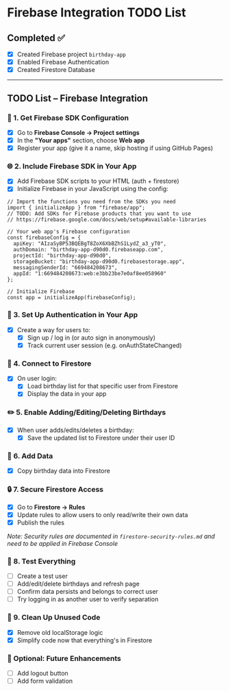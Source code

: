 # Firebase Integration TODO List

## Completed ✅

- [x] Created Firebase project `birthday-app`
- [x] Enabled Firebase Authentication
- [x] Created Firestore Database

---

## TODO List – Firebase Integration

### 🔧 1. **Get Firebase SDK Configuration**

- [x] Go to **Firebase Console → Project settings**
- [x] In the **"Your apps"** section, choose **Web app**
- [x] Register your app (give it a name, skip hosting if using GitHub Pages)

### 🌐 2. **Include Firebase SDK in Your App**

- [x] Add Firebase SDK scripts to your HTML (auth + firestore)
- [x] Initialize Firebase in your JavaScript using the config:
```
// Import the functions you need from the SDKs you need
import { initializeApp } from "firebase/app";
// TODO: Add SDKs for Firebase products that you want to use
// https://firebase.google.com/docs/web/setup#available-libraries

// Your web app's Firebase configuration
const firebaseConfig = {
  apiKey: "AIzaSyBP53BQEBgT8ZoX6XbBZhS1LydZ_a3_yT0",
  authDomain: "birthday-app-d90d0.firebaseapp.com",
  projectId: "birthday-app-d90d0",
  storageBucket: "birthday-app-d90d0.firebasestorage.app",
  messagingSenderId: "669484208673",
  appId: "1:669484208673:web:e3bb23be7e0af8ee058960"
};

// Initialize Firebase
const app = initializeApp(firebaseConfig);
```

### 🔐 3. **Set Up Authentication in Your App**

- [x] Create a way for users to:
  - [x] Sign up / log in (or auto sign in anonymously)
  - [x] Track current user session (e.g. onAuthStateChanged)

### 💾 4. **Connect to Firestore**

- [x] On user login:
  - [x] Load birthday list for that specific user from Firestore
  - [x] Display the data in your app

### ✏️ 5. **Enable Adding/Editing/Deleting Birthdays**

- [x] When user adds/edits/deletes a birthday:
  - [x] Save the updated list to Firestore under their user ID

### 🧹 6. **Add Data**

- [x] Copy birthday data into Firestore

### 🔒 7. **Secure Firestore Access**

- [x] Go to **Firestore → Rules**
- [x] Update rules to allow users to only read/write their own data
- [x] Publish the rules

*Note: Security rules are documented in `firestore-security-rules.md` and need to be applied in Firebase Console*

### 🧪 8. **Test Everything**

- [ ] Create a test user
- [ ] Add/edit/delete birthdays and refresh page
- [ ] Confirm data persists and belongs to correct user
- [ ] Try logging in as another user to verify separation

### 🧼 9. **Clean Up Unused Code**

- [x] Remove old localStorage logic
- [x] Simplify code now that everything's in Firestore

### 📝 Optional: Future Enhancements

- [ ] Add logout button
- [ ] Add form validation
